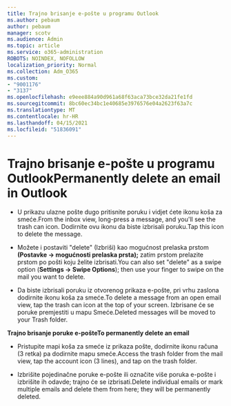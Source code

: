 ```yaml
---
title: Trajno brisanje e-pošte u programu Outlook
ms.author: pebaum
author: pebaum
manager: scotv
ms.audience: Admin
ms.topic: article
ms.service: o365-administration
ROBOTS: NOINDEX, NOFOLLOW
localization_priority: Normal
ms.collection: Adm_O365
ms.custom:
- "9001176"
- "3137"
ms.openlocfilehash: e9eee884a90d961a68f63aca73bce32da21fe1fd
ms.sourcegitcommit: 8bc60ec34bc1e40685e3976576e04a2623f63a7c
ms.translationtype: MT
ms.contentlocale: hr-HR
ms.lasthandoff: 04/15/2021
ms.locfileid: "51836091"
---
```

# <a name="permanently-delete-an-email-in-outlook"></a><span data-ttu-id="5f629-102">Trajno brisanje e-pošte u programu Outlook</span><span class="sxs-lookup"><span data-stu-id="5f629-102">Permanently delete an email in Outlook</span></span>

- <span data-ttu-id="5f629-103">U prikazu ulazne pošte dugo pritisnite poruku i vidjet ćete ikonu koša za smeće.</span><span class="sxs-lookup"><span data-stu-id="5f629-103">From the inbox view, long-press a message, and you'll see the trash can icon.</span></span> <span data-ttu-id="5f629-104">Dodirnite ovu ikonu da biste izbrisali poruku.</span><span class="sxs-lookup"><span data-stu-id="5f629-104">Tap this icon to delete the message.</span></span>

- <span data-ttu-id="5f629-105">Možete i postaviti "delete" (Izbriši) kao mogućnost prelaska prstom **(Postavke -> mogućnosti prelaska prsta);** zatim prstom prelazite prstom po pošti koju želite izbrisati.</span><span class="sxs-lookup"><span data-stu-id="5f629-105">You can also set "delete" as a swipe option (**Settings -> Swipe Options**); then use your finger to swipe on the mail you want to delete.</span></span> 

- <span data-ttu-id="5f629-106">Da biste izbrisali poruku iz otvorenog prikaza e-pošte, pri vrhu zaslona dodirnite ikonu koša za smeće.</span><span class="sxs-lookup"><span data-stu-id="5f629-106">To delete a message from an open email view, tap the trash can icon at the top of your screen.</span></span> <span data-ttu-id="5f629-107">Izbrisane će se poruke premjestiti u mapu Smeće.</span><span class="sxs-lookup"><span data-stu-id="5f629-107">Deleted messages will be moved to your Trash folder.</span></span> 

<span data-ttu-id="5f629-108">**Trajno brisanje poruke e-pošte**</span><span class="sxs-lookup"><span data-stu-id="5f629-108">**To permanently delete an email**</span></span>

- <span data-ttu-id="5f629-109">Pristupite mapi koša za smeće iz prikaza pošte, dodirnite ikonu računa (3 retka) pa dodirnite mapu smeće.</span><span class="sxs-lookup"><span data-stu-id="5f629-109">Access the trash folder from the mail view, tap the account icon (3 lines), and tap on the trash folder.</span></span>

- <span data-ttu-id="5f629-110">Izbrišite pojedinačne poruke e-pošte ili označite više poruka e-pošte i izbrišite ih odavde; trajno će se izbrisati.</span><span class="sxs-lookup"><span data-stu-id="5f629-110">Delete individual emails or mark multiple emails and delete them from here; they will be permanently deleted.</span></span>